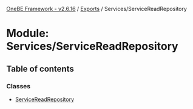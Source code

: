 [OneBE Framework - v2.6.16](../README.md) / [Exports](../modules.md) / Services/ServiceReadRepository

# Module: Services/ServiceReadRepository

## Table of contents

### Classes

- [ServiceReadRepository](../classes/Services_ServiceReadRepository.ServiceReadRepository.md)
